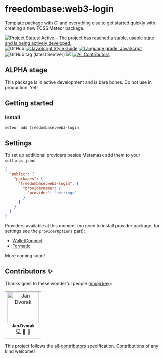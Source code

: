 # freedombase:web3-login

Template package with CI and everything else to get started quickly with creating a new FOSS Meteor package.

[![Project Status: Active – The project has reached a stable, usable state and is being actively developed.](https://www.repostatus.org/badges/latest/active.svg)](https://www.repostatus.org/#active)
![GitHub](https://img.shields.io/github/license/freedombase/web3-login)
[![JavaScript Style Guide](https://img.shields.io/badge/code_style-standard-brightgreen.svg)](https://standardjs.com)
[![Language grade: JavaScript](https://img.shields.io/lgtm/grade/javascript/g/freedombase/web3-login.svg?logo=lgtm&logoWidth=18)](https://lgtm.com/projects/g/freedombase/web3-login/context:javascript) ![GitHub tag (latest SemVer)](https://img.shields.io/github/v/tag/freedombase/web3-login?label=latest&sort=semver) [![](https://img.shields.io/badge/semver-2.0.0-success)](http://semver.org/spec/v2.0.0.html) <!-- ALL-CONTRIBUTORS-BADGE:START - Do not remove or modify this section -->
[![All Contributors](https://img.shields.io/badge/all_contributors-1-orange.svg)](#contributors-)
<!-- ALL-CONTRIBUTORS-BADGE:END -->

## ALPHA stage

This package is in active development and is bare bones. Do not use in production. Yet!

## Getting started

### Install

```shell
meteor add freedombase:web3-login
```

## Settings

To set up additional providers beside Metamask add them to your `settings.json`:

```json
{
  "public": {
    "packages": {
      "freedombase:web3-login": {
        "providername": {
          "provider": "settings"
        }
      }
    }
  }
}
```

Providers available at this moment (no need to install provider package, for settings see the `providerOptions` part):

* [WalletConnect](https://github.com/Web3Modal/web3modal/blob/master/docs/providers/walletconnect.md)
* [Formatic](https://github.com/Web3Modal/web3modal/blob/master/docs/providers/fortmatic.md)

More coming soon!

## Contributors ✨

Thanks goes to these wonderful people ([emoji key](https://allcontributors.org/docs/en/emoji-key)):

<!-- ALL-CONTRIBUTORS-LIST:START - Do not remove or modify this section -->
<!-- prettier-ignore-start -->
<!-- markdownlint-disable -->
<table>
  <tr>
    <td align="center"><a href="https://github.com/StorytellerCZ"><img src="https://avatars2.githubusercontent.com/u/1715235?v=4" width="100px;" alt="Jan Dvorak"/><br /><sub><b>Jan Dvorak</b></sub></a><br /><a href="https://github.com/Meteor Community Packages/template-package/commits?author=StorytellerCZ" title="Code">💻</a> <a href="https://github.com/Meteor Community Packages/template-package/commits?author=StorytellerCZ" title="Documentation">📖</a> <a href="#maintenance-StorytellerCZ" title="Maintenance">🚧</a></td>
  </tr>
</table>

<!-- markdownlint-enable -->
<!-- prettier-ignore-end -->
<!-- ALL-CONTRIBUTORS-LIST:END -->

This project follows the [all-contributors](https://github.com/all-contributors/all-contributors) specification.
Contributions of any kind welcome!
